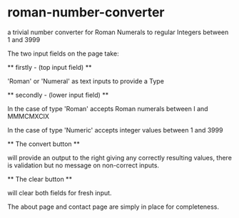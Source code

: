 # roman-number-converter
a trivial number converter for Roman Numerals to regular Integers between 1 and 3999

The two input fields on the page take:

** firstly   - (top input field) **

  'Roman' or 'Numeral' as text inputs to provide a Type
  
** secondly  - (lower input field) **

  In the case of type 'Roman' accepts Roman numerals between I and MMMCMXCIX
  
  In the case of type 'Numeric' accepts integer values between 1 and 3999
  
** The convert button **

will provide an output to the right giving any correctly resulting values,
there is validation but no message on non-correct inputs.

** The clear button **

will clear both fields for fresh input.


The about page and contact page are simply in place for completeness.
